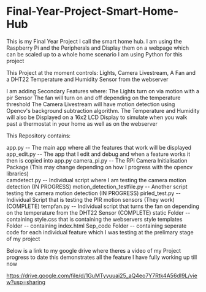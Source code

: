 # Final-Year-Project-Smart-Home-Hub

This is my Final Year Project I call the smart home hub.
I am using the Raspberry Pi and the Peripherals and Display them on a webpage which can be scaled up to a whole home scenario
I am using Python for this project

This Project at the moment controls: Lights, Camera Livestream, A Fan and a DHT22 Temperature and Humidity Sensor from the webserver

I am adding Secondary Features where:
The Lights turn on via motion with a pir Sensor 
The fan will turn on and off depending on the temperature threshold
The Camera Livestream will have motion detection using Opencv's background subtraction algorithm.
The Temperature and Humidity will also be Displayed on a 16x2 LCD Display to simulate when you walk past a thermostat in your home as well as on the webserver

This Repository contains:

app.py                         -- The main app where all the features that work will be displayed 
app_edit.py                    -- The app that I edit and debug and when a feature works it then is copied into app.py
camera_pi.py                   -- The RPi Camera Initialisation Package (This may change depending on how I progress with the opencv libraries)  
camdetect.py                   -- Individual script where I am testing the camera motion detection                                               (IN PROGRESS)
motion_detection_testfile.py   -- Another script testing the camera motion detection                                                             (IN PROGRESS)
pirled_test.py                 -- Individual Script that is testing the PIR motion sensors (They work)                                           (COMPLETE)
tempfan.py                     -- Individual script that turns the fan on depending on the temperature from the DHT22 Sensor                     (COMPLETE)
static Folder                  -- containing style.css that is containing the webservers style
templates Folder               -- containing index.html 
Sep_code Folder                -- containing seperate code for each individual feature which I was testing at the prelimary stage of my project

Below is a link to my google drive where theres a video of my Project progress to date this demonstrates all the feature I have fully working up till now

https://drive.google.com/file/d/1GuMTyyuuai25_aQ4eo7Y7Rtk4A56dI9L/view?usp=sharing
